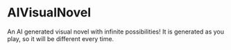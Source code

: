 # AIVisualNovel
An AI generated visual novel with infinite possibilities! It is generated as you play, so it will be different every time.
